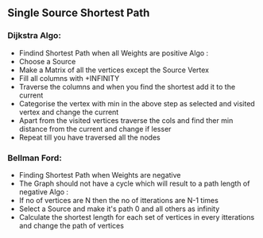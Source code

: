 ## Single Source Shortest Path
### Dijkstra Algo:
* Findind Shortest Path when all Weights are positive
Algo :
* Choose a Source
* Make a Matrix of all the vertices except the Source Vertex
* Fill all columns with +INFINITY 
* Traverse the columns and when you find the shortest add it to the current 
* Categorise the vertex with min in the above step as selected and visited vertex and change the current
* Apart from the visited vertices traverse the cols and find ther min distance from the current and change if lesser
* Repeat till you have traversed all the nodes
### Bellman Ford:
* Finding Shortest Path when Weights are negative 
* The Graph should not have a cycle which will result to a path length of negative 
Algo :
* If no of vertices are N then the no of itterations are N-1 times
* Select a Source and make it's path 0 and all others as infinity
* Calculate the shortest length for each set of vertices in every itterations and change the path of vertices
